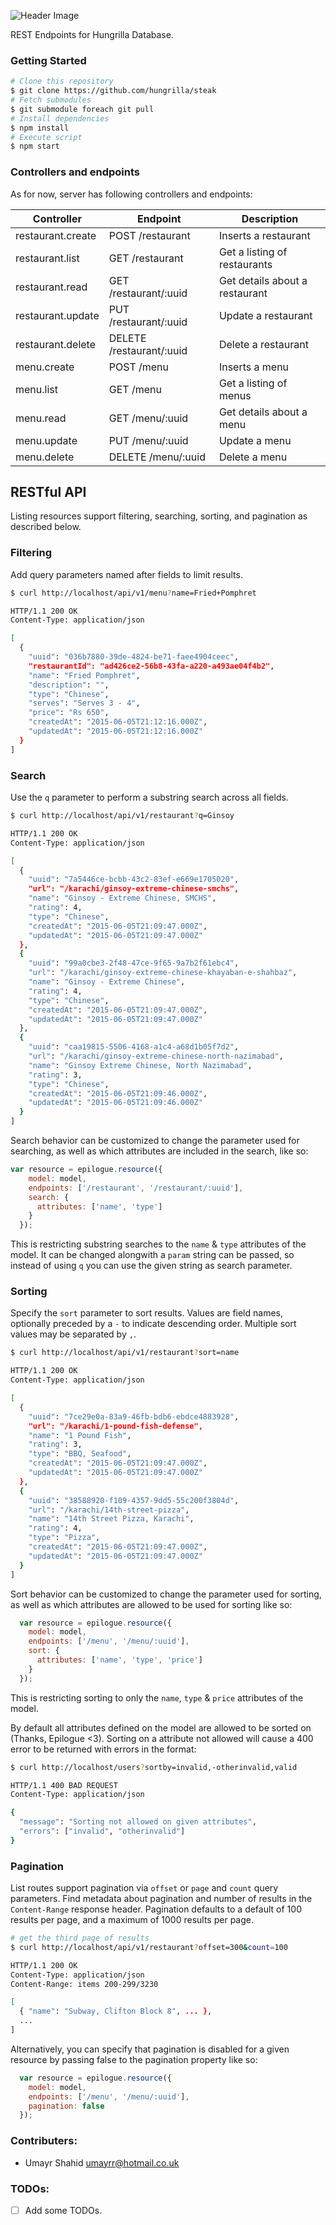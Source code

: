 ![Header Image](https://raw.githubusercontent.com/hungrilla/media/master/PNGs/steak.png)

REST Endpoints for Hungrilla Database.

### Getting Started

```bash
# Clone this repository
$ git clone https://github.com/hungrilla/steak
# Fetch submodules
$ git submodule foreach git pull
# Install dependencies
$ npm install
# Execute script
$ npm start
```

### Controllers and endpoints

As for now, server has following controllers and endpoints:

Controller | Endpoint | Description
-----------|----------|------------
restaurant.create | POST /restaurant | Inserts a restaurant
restaurant.list | GET /restaurant  | Get a listing of restaurants
restaurant.read | GET /restaurant/:uuid | Get details about a restaurant
restaurant.update | PUT /restaurant/:uuid | Update a restaurant
restaurant.delete | DELETE /restaurant/:uuid | Delete a restaurant
menu.create | POST /menu | Inserts a menu
menu.list | GET /menu  | Get a listing of menus
menu.read | GET /menu/:uuid | Get details about a menu
menu.update | PUT /menu/:uuid | Update a menu
menu.delete | DELETE /menu/:uuid | Delete a menu

## RESTful API

Listing resources support filtering, searching, sorting, and pagination as described below.

### Filtering

Add query parameters named after fields to limit results.

```bash
$ curl http://localhost/api/v1/menu?name=Fried+Pomphret

HTTP/1.1 200 OK
Content-Type: application/json

[
  {
    "uuid": "036b7880-39de-4824-be71-faee4904ceec",
    "restaurantId": "ad426ce2-56b8-43fa-a220-a493ae04f4b2",
    "name": "Fried Pomphret",
    "description": "",
    "type": "Chinese",
    "serves": "Serves 3 - 4",
    "price": "Rs 650",
    "createdAt": "2015-06-05T21:12:16.000Z",
    "updatedAt": "2015-06-05T21:12:16.000Z"
  }
]
```

### Search

Use the `q` parameter to perform a substring search across all fields.

```bash
$ curl http://localhost/api/v1/restaurant?q=Ginsoy

HTTP/1.1 200 OK
Content-Type: application/json

[
  {
    "uuid": "7a5446ce-bcbb-43c2-83ef-e669e1705020",
    "url": "/karachi/ginsoy-extreme-chinese-smchs",
    "name": "Ginsoy - Extreme Chinese, SMCHS",
    "rating": 4,
    "type": "Chinese",
    "createdAt": "2015-06-05T21:09:47.000Z",
    "updatedAt": "2015-06-05T21:09:47.000Z"
  },
  {
    "uuid": "99a0cbe3-2f48-47ce-9f65-9a7b2f61ebc4",
    "url": "/karachi/ginsoy-extreme-chinese-khayaban-e-shahbaz",
    "name": "Ginsoy - Extreme Chinese",
    "rating": 4,
    "type": "Chinese",
    "createdAt": "2015-06-05T21:09:47.000Z",
    "updatedAt": "2015-06-05T21:09:47.000Z"
  },
  {
    "uuid": "caa19815-5506-4168-a1c4-a68d1b05f7d2",
    "url": "/karachi/ginsoy-extreme-chinese-north-nazimabad",
    "name": "Ginsoy Extreme Chinese, North Nazimabad",
    "rating": 3,
    "type": "Chinese",
    "createdAt": "2015-06-05T21:09:46.000Z",
    "updatedAt": "2015-06-05T21:09:46.000Z"
  }
]
```

Search behavior can be customized to change the parameter used for searching, as well as which attributes are included in the search, like so:

```javascript
var resource = epilogue.resource({
    model: model,
    endpoints: ['/restaurant', '/restaurant/:uuid'],
    search: {
      attributes: ['name', 'type']
    }
  });
```

This is restricting substring searches to the `name` & `type` attributes of the model. It can be changed alongwith a `param` string can be passed, so instead of using `q` you can use the given string as search parameter.


### Sorting

Specify the `sort` parameter to sort results.  Values are field names, optionally preceded by a `-` to indicate descending order.  Multiple sort values may be separated by `,`.

```bash
$ curl http://localhost/api/v1/restaurant?sort=name

HTTP/1.1 200 OK
Content-Type: application/json

[
  {
    "uuid": "7ce29e0a-83a9-46fb-bdb6-ebdce4883928",
    "url": "/karachi/1-pound-fish-defense",
    "name": "1 Pound Fish",
    "rating": 3,
    "type": "BBQ, Seafood",
    "createdAt": "2015-06-05T21:09:47.000Z",
    "updatedAt": "2015-06-05T21:09:47.000Z"
  },
  {
    "uuid": "38588920-f109-4357-9dd5-55c200f3804d",
    "url": "/karachi/14th-street-pizza",
    "name": "14th Street Pizza, Karachi",
    "rating": 4,
    "type": "Pizza",
    "createdAt": "2015-06-05T21:09:47.000Z",
    "updatedAt": "2015-06-05T21:09:47.000Z"
  }
]
```

Sort behavior can be customized to change the parameter used for sorting, as well as which attributes are allowed to be used for sorting like so:

```javascript
  var resource = epilogue.resource({
    model: model,
    endpoints: ['/menu', '/menu/:uuid'],
    sort: {
      attributes: ['name', 'type', 'price']
    }
  });
```

This is restricting sorting to only the `name`, `type` & `price` attributes of the model.


By default all attributes defined on the model are allowed to be sorted on (Thanks, Epilogue <3). Sorting on a attribute not allowed will cause a 400 error to be returned with errors in the format:

```bash
$ curl http://localhost/users?sortby=invalid,-otherinvalid,valid

HTTP/1.1 400 BAD REQUEST
Content-Type: application/json

{
  "message": "Sorting not allowed on given attributes",
  "errors": ["invalid", "otherinvalid"]
}
```

### Pagination

List routes support pagination via `offset` or `page` and `count` query parameters.  Find metadata about pagination and number of results in the `Content-Range` response header. Pagination defaults to a default of 100 results per page, and a maximum of 1000 results per page.

```bash
# get the third page of results
$ curl http://localhost/api/v1/restaurant?offset=300&count=100

HTTP/1.1 200 OK
Content-Type: application/json
Content-Range: items 200-299/3230

[
  { "name": "Subway, Clifton Block 8", ... },
  ...
]
```

Alternatively, you can specify that pagination is disabled for a given resource by passing false to the pagination property like so:

```javascript
  var resource = epilogue.resource({
    model: model,
    endpoints: ['/menu', '/menu/:uuid'],
    pagination: false
  });
```
### Contributers:
- Umayr Shahid <umayrr@hotmail.co.uk>

### TODOs:
- [ ] Add some TODOs.
